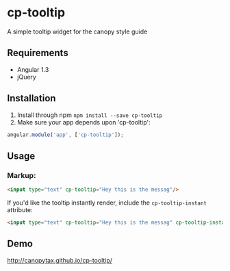 # cp-tooltip
A simple tooltip widget for the canopy style guide

## Requirements
 - Angular 1.3
 - jQuery
 
## Installation
1. Install through npm `npm install --save cp-tooltip`
2. Make sure your app depends upon 'cp-tooltip':
```javascript
angular.module('app', ['cp-tooltip']);
```

## Usage
### Markup:
```html
<input type="text" cp-tooltip="Hey this is the messag"/>
```
If you'd like the tooltip instantly render, include the `cp-tooltip-instant` attribute:
```html
<input type="text" cp-tooltip="Hey this is the messag" cp-tooltip-instant/>
```
## Demo
http://canopytax.github.io/cp-tooltip/
